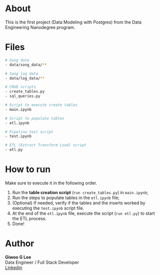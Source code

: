 # About
This is the first project (Data Modeling with Postgres) from the Data Engineering Nanodegree program.

# Files
```sh
# Song data
- data/song_data/**

# Song log data
- data/log_data/**

# CRUD scripts
- create_tables.py
- sql_queries.py

# Script to execute create tables
- main.ipynb

# Script to populate tables
- etl.ipynb

# Pipeline test script
- test.ipynb

# ETL (Extract Transform Load) script
- etl.py
```

# How to run
Make sure to execute it in the following order.

1. Run the **table creation script** (`run create_tables.py`) in `main.ipynb`;
2. Run the steps to populate tables in the `etl.ipynb` file;
3. (Optional) If needed, verify if the tables and the inserts worked by executing the `test.ipynb` script file.
4. At the end of the `etl.ipynb` file, execute the script (`run etl.py`) to start the ETL process.
5. Done!

# Author
**Giwoo G Lee**  
Data Engineer / Full Stack Developer  
[Linkedin](https://linkedin.com/in/leegiwoo)

